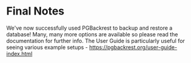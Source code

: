 # Final Notes 

We've now successfully used PGBackrest to backup and restore a database! Many, many more options are available so please read the documentation for further info. The User Guide is particularly useful for seeing various example setups - https://pgbackrest.org/user-guide-index.html
